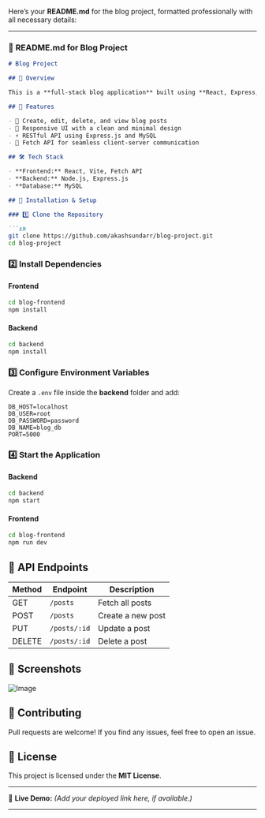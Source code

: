 Here’s your **README.md** for the blog project, formatted professionally with all necessary details:  

---

### 📜 **README.md for Blog Project**  

```md
# Blog Project

## 📌 Overview

This is a **full-stack blog application** built using **React, Express, MySQL, and Fetch API**. It allows users to create, read, update, and delete (CRUD) blog posts, with a responsive UI and a RESTful backend.

## 🚀 Features

- 📝 Create, edit, delete, and view blog posts  
- 📱 Responsive UI with a clean and minimal design  
- ⚡ RESTful API using Express.js and MySQL  
- 🔄 Fetch API for seamless client-server communication  

## 🛠️ Tech Stack

- **Frontend:** React, Vite, Fetch API  
- **Backend:** Node.js, Express.js  
- **Database:** MySQL  

## 📂 Installation & Setup

### 1️⃣ Clone the Repository

```sh
git clone https://github.com/akashsundarr/blog-project.git
cd blog-project
```

### 2️⃣ Install Dependencies

#### **Frontend**
```sh
cd blog-frontend
npm install
```

#### **Backend**
```sh
cd backend
npm install
```

### 3️⃣ Configure Environment Variables

Create a `.env` file inside the **backend** folder and add:

```env
DB_HOST=localhost
DB_USER=root
DB_PASSWORD=password
DB_NAME=blog_db
PORT=5000
```

### 4️⃣ Start the Application

#### **Backend**
```sh
cd backend
npm start
```

#### **Frontend**
```sh
cd blog-frontend
npm run dev
```

## 📜 API Endpoints

| Method | Endpoint      | Description         |
|--------|-------------|---------------------|
| GET    | `/posts`    | Fetch all posts     |
| POST   | `/posts`    | Create a new post   |
| PUT    | `/posts/:id` | Update a post      |
| DELETE | `/posts/:id` | Delete a post      |

## 📸 Screenshots

![Image](https://github.com/user-attachments/assets/9b102644-916b-45c4-b0f8-b49e4ebccc9e)

## 📌 Contributing

Pull requests are welcome! If you find any issues, feel free to open an issue.

## 📄 License

This project is licensed under the **MIT License**.

---
🔗 **Live Demo:** *(Add your deployed link here, if available.)*

---

